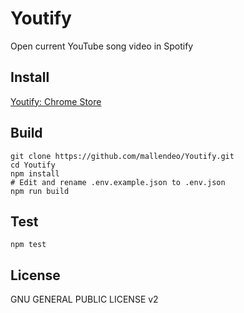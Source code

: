 # Youtify
Open current YouTube song video in Spotify

## Install
[Youtify: Chrome Store](https://chrome.google.com/webstore/detail/youtify/hkcmkfpmieckdagpoifmeieihclpphbg?hl=en)

## Build

    git clone https://github.com/mallendeo/Youtify.git
    cd Youtify
    npm install
    # Edit and rename .env.example.json to .env.json
    npm run build

## Test

    npm test

## License

GNU GENERAL PUBLIC LICENSE v2
